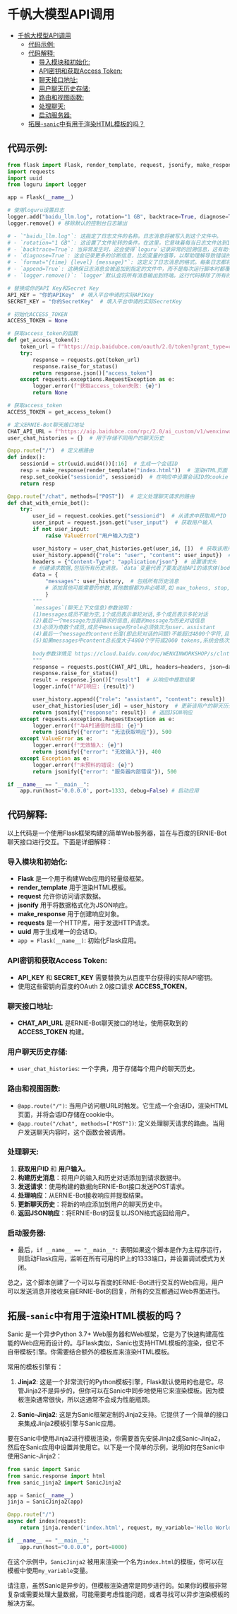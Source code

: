 # 千帆大模型API调用
- [千帆大模型API调用](#千帆大模型api调用)
  - [代码示例:](#代码示例)
  - [代码解释:](#代码解释)
    - [导入模块和初始化:](#导入模块和初始化)
    - [API密钥和获取Access Token:](#api密钥和获取access-token)
    - [聊天接口地址:](#聊天接口地址)
    - [用户聊天历史存储:](#用户聊天历史存储)
    - [路由和视图函数:](#路由和视图函数)
    - [处理聊天:](#处理聊天)
    - [启动服务器:](#启动服务器)
  - [拓展-`sanic`中有用于渲染HTML模板的吗？](#拓展-sanic中有用于渲染html模板的吗)

## 代码示例:

```python
from flask import Flask, render_template, request, jsonify, make_response
import requests
import uuid
from loguru import logger

app = Flask(__name__)

# 使用loguru设置日志
logger.add("baidu_llm.log", rotation="1 GB", backtrace=True, diagnose=True, format="{time} {level} {message}", append=True)
logger.remove() # 移除默认的控制台日志输出

# - `"baidu_llm.log"`: 这指定了日志文件的名称。日志消息将被写入到这个文件中。
# - `rotation="1 GB"`: 这设置了文件轮转的条件。在这里，它意味着每当日志文件达到1GB时，将创建一个新的日志文件，旧的日志文件将被保存。
# - `backtrace=True`: 当异常发生时，这会使得`loguru`记录异常的回溯信息，这有助于调试。
# - `diagnose=True`: 这会记录更多的诊断信息，比如变量的值等，以帮助理解导致错误的原因。
# - `format="{time} {level} {message}"`: 这定义了日志消息的格式。每条日志都将包含时间戳、日志级别和日志消息。
# - `append=True`: 这确保日志消息会被追加到指定的文件中，而不是每次运行脚本时都覆盖文件。
# - `logger.remove()`: `logger`默认会将所有消息输出到终端。这行代码移除了所有的默认处理程序，这意味着会按照上一行中已经添加了文件处理程序，所以日志将只记录到文件中。

# 替换成你的API Key和Secret Key
API_KEY = "你的APIKey"  # 填入平台申请的实际APIKey
SECRET_KEY = "你的SecretKey"  # 填入平台申请的实际SecretKey

# 初始化ACCESS_TOKEN
ACCESS_TOKEN = None

# 获取access_token的函数
def get_access_token():
    token_url = f"https://aip.baidubce.com/oauth/2.0/token?grant_type=client_credentials&client_id={API_KEY}&client_secret={SECRET_KEY}"
    try:
        response = requests.get(token_url)
        response.raise_for_status()
        return response.json()["access_token"]
    except requests.exceptions.RequestException as e:
        logger.error(f"获取access_token失败: {e}")
        return None

# 获取access_token
ACCESS_TOKEN = get_access_token()

# 定义ERNIE-Bot聊天接口地址
CHAT_API_URL = f"https://aip.baidubce.com/rpc/2.0/ai_custom/v1/wenxinworkshop/chat/completions?access_token={ACCESS_TOKEN}"
user_chat_histories = {}  # 用于存储不同用户的聊天历史

@app.route("/")  # 定义根路由
def index():
    sessionid = str(uuid.uuid4())[:16]  # 生成一个会话ID
    resp = make_response(render_template("index.html"))  # 渲染HTML页面
    resp.set_cookie("sessionid", sessionid)  # 在响应中设置会话ID的cookie
    return resp

@app.route("/chat", methods=["POST"])  # 定义处理聊天请求的路由
def chat_with_ernie_bot():
    try:
        user_id = request.cookies.get("sessionid")  # 从请求中获取用户ID
        user_input = request.json.get("user_input")  # 获取用户输入
        if not user_input:
            raise ValueError("用户输入为空")

        user_history = user_chat_histories.get(user_id, [])  # 获取该用户的对话历史
        user_history.append({"role": "user", "content": user_input})  # 将用户输入添加到历史记录中
        headers = {"Content-Type": "application/json"}  # 设置请求头
        # 创建请求数据,包括所有历史消息。`data`变量代表了要发送给API的请求体(body)
        data = {
            "messages": user_history,  # 包括所有历史消息
            # 添加其他可能需要的参数,其他数据都为非必填项,如 max_tokens, stop, temperature 等
            }
        """
        `messages`(聊天上下文信息)参数说明：
        (1)messages成员不能为空,1个成员表示单轮对话,多个成员表示多轮对话
        (2)最后一个message为当前请求的信息,前面的message为历史对话信息
        (3)必须为奇数个成员,成员中message的role必须依次为user、assistant
        (4)最后一个message的content长度(即此轮对话的问题)不能超过4800个字符,且不能超过2000 tokens
        (5)如果messages中content总长度大于4800个字符或2000 tokens,系统会依次遗忘最早的历史会话,直到content的总长度不超过4800个字符且不超过2000 tokens
        
        body参数详情见 https://cloud.baidu.com/doc/WENXINWORKSHOP/s/clntwmv7t
        """
        response = requests.post(CHAT_API_URL, headers=headers, json=data)
        response.raise_for_status()
        result = response.json()["result"]  # 从响应中提取结果
        logger.info(f"API响应: {result}")

        user_history.append({"role": "assistant", "content": result})  # 将结果添加到历史记录中
        user_chat_histories[user_id] = user_history  # 更新该用户的聊天历史
        return jsonify({"response": result})  # 返回JSON响应
    except requests.exceptions.RequestException as e:
        logger.error(f"与API通信时出错: {e}")
        return jsonify({"error": "无法获取响应"}), 500
    except ValueError as e:
        logger.error(f"无效输入: {e}")
        return jsonify({"error": "无效输入"}), 400
    except Exception as e:
        logger.error(f"未预料的错误: {e}")
        return jsonify({"error": "服务器内部错误"}), 500

if __name__ == "__main__":
    app.run(host='0.0.0.0', port=1333, debug=False) # 启动应用
```

## 代码解释:

以上代码是一个使用Flask框架构建的简单Web服务器，旨在与百度的ERNIE-Bot聊天接口进行交互。下面是详细解释：<br>

### 导入模块和初始化:
- **Flask** 是一个用于构建Web应用的轻量级框架。
- **render_template** 用于渲染HTML模板。
- **request** 允许你访问请求数据。
- **jsonify** 用于将数据格式化为JSON响应。
- **make_response** 用于创建响应对象。
- **requests** 是一个HTTP库，用于发送HTTP请求。
- **uuid** 用于生成唯一的会话ID。
- `app = Flask(__name__)`: 初始化Flask应用。

### API密钥和获取Access Token:
- **API_KEY** 和 **SECRET_KEY** 需要替换为从百度平台获得的实际API密钥。
- 使用这些密钥向百度的OAuth 2.0接口请求 **ACCESS_TOKEN**。

### 聊天接口地址:
- **CHAT_API_URL** 是ERNIE-Bot聊天接口的地址，使用获取到的 **ACCESS_TOKEN** 构建。

### 用户聊天历史存储:
- `user_chat_histories`: 一个字典，用于存储每个用户的聊天历史。

### 路由和视图函数:
- `@app.route("/")`: 当用户访问根URL时触发。它生成一个会话ID，渲染HTML页面，并将会话ID存储在cookie中。
- `@app.route("/chat", methods=["POST"])`: 定义处理聊天请求的路由。当用户发送聊天内容时，这个函数会被调用。

### 处理聊天:
1. **获取用户ID** 和 **用户输入**。
2. **构建历史消息**：将用户的输入和历史对话添加到请求数据中。
3. **发送请求**：使用构建的数据向ERNIE-Bot接口发送POST请求。
4. **处理响应**：从ERNIE-Bot接收响应并提取结果。
5. **更新聊天历史**：将新的响应添加到用户的聊天历史中。
6. **返回JSON响应**：将ERNIE-Bot的回复以JSON格式返回给用户。

### 启动服务器:
- 最后，`if __name__ == "__main__":` 表明如果这个脚本是作为主程序运行，则启动Flask应用，监听在所有可用的IP上的1333端口，并设置调试模式为关闭。

总之，这个脚本创建了一个可以与百度的ERNIE-Bot进行交互的Web应用，用户可以发送消息并接收来自ERNIE-Bot的回复，所有的交互都通过Web界面进行。<br>



## 拓展-`sanic`中有用于渲染HTML模板的吗？

Sanic 是一个异步Python 3.7+ Web服务器和Web框架，它是为了快速构建高性能的Web应用而设计的。与Flask类似，Sanic也支持HTML模板的渲染，但它不自带模板引擎。你需要结合额外的模板库来渲染HTML模板。<br>

常用的模板引擎有：<br>

1. **Jinja2**: 这是一个非常流行的Python模板引擎，Flask默认使用的也是它。尽管Jinja2不是异步的，但你可以在Sanic中同步地使用它来渲染模板。因为模板渲染通常很快，所以这通常不会成为性能瓶颈。

2. **Sanic-Jinja2**: 这是为Sanic框架定制的Jinja2支持。它提供了一个简单的接口来集成Jinja2模板引擎与Sanic应用。

要在Sanic中使用Jinja2进行模板渲染，你需要首先安装Jinja2或Sanic-Jinja2，然后在Sanic应用中设置并使用它。以下是一个简单的示例，说明如何在Sanic中使用Sanic-Jinja2：<br>

```python
from sanic import Sanic
from sanic.response import html
from sanic_jinja2 import SanicJinja2

app = Sanic(__name__)
jinja = SanicJinja2(app)

@app.route("/")
async def index(request):
    return jinja.render('index.html', request, my_variable='Hello World')

if __name__ == "__main__":
    app.run(host="0.0.0.0", port=8000)
```

在这个示例中，`SanicJinja2` 被用来渲染一个名为`index.html`的模板，你可以在模板中使用`my_variable`变量。<br>

请注意，虽然Sanic是异步的，但模板渲染通常是同步进行的。如果你的模板非常复杂或需要处理大量数据，可能需要考虑性能问题，或者寻找可以异步渲染模板的解决方案。<br>